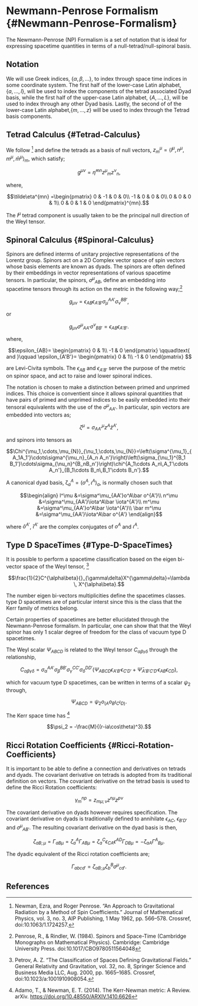 
# Newmann-Penrose Formalism {#Newmann-Penrose-Formalism}

The Newmann-Penrose (NP) Formalism is a set of notation that is ideal for expressing spacetime quantities in terms of a null-tetrad/null-spinoral basis.

## Notation

We will use Greek indices, $\{\alpha,\beta,\dots\}$, to index through space time indices in some coordinate system. The first half of the lower-case Latin alphabet, $\{a,\dots,l\}$, will be used to index the components of the tetrad associated Dyad basis, while the first half of the upper-case Latin alphabet, $\{A,\dots,L\}$, will be used to index through any other Dyad basis. Lastly, the second of of the lower-case Latin alphabet,$\{m,\dots,z\}$ will be used to index through the Tetrad basis components.

## Tetrad Calculus {#Tetrad-Calculus}

We follow [^NP] and define the tetrads as a basis of null vectors, $z_m{}^\mu=\langle l^\mu,n^\mu, m^\mu,\bar m^\mu\rangle_m$, which satisfy;

$$g^{\mu\nu}=\tilde\eta^{mn}z^{\mu}{}_mz^{\nu}{}_n,$$

where,

$$\tilde\eta^{mn}
    =\begin{pmatrix}
        0 & -1 & 0 & 0\\
        -1 & 0 & 0 & 0\\
        0 & 0 & 0 & 1\\
        0 & 0 & 1 & 0
    \end{pmatrix}^{mn}.$$

The $l^\mu$ tetrad component is usually taken to be the principal null direction of the Weyl tensor.

## Spinoral Calculus {#Spinoral-Calculus}

Spinors are defined interms of unitary projective representations of the Lorentz group. Spinors act on a 2D Complex vector space of spin vectors whose basis elements are known as dyads.  The spinors are often defined by their embeddings in vector representations of various spacetime tensors. In particular, the spinors, $\sigma^\mu{}_{AB}$, define an embedding into spacetime tensors through its action on the metric in the following way;[^PR]

$$g_{\mu\nu}=\epsilon_{AB}\epsilon_{A'B'}\sigma_{\mu}{}^{AA'}\sigma_{\nu}{}^{BB'},$$

or

$$g_{\mu\nu}\sigma^{\mu}{}_{AA'}\sigma^{\nu}{}_{BB'}=\epsilon_{AB}\epsilon_{A'B'}.$$

where,

$$\epsilon_{AB}=
\begin{pmatrix}
0 & 1\\
-1 & 0
\end{pmatrix}
\qquad\text{ and }\qquad
\epsilon_{A'B'}=
\begin{pmatrix}
0 & 1\\
-1 & 0
\end{pmatrix}
$$

are Levi-Civita symbols.  The $\epsilon_{AB}$ and $\epsilon_{A'B'}$ serve the purpose of the metric on spinor space, and act to raise and lower spinoral indices.

The notation is chosen to make a distinction between primed and unprimed indices.  This choice is conventient since it allows spinoral quantities that have pairs of primed and unprimed indices to be easily embedded into their tensoral equivalents with the use of the $\sigma^\mu{}_{AA'}$. In particular, spin vectors are embedded into vectors as;

$$\zeta^\mu=\sigma^{\mu}_{AA'}z^A\bar z^{A'},$$

and spinors into tensors as

$$\Chi^{\mu_1,\cdots,\mu_{N}}_{\nu_1,\cdots,\nu_{N}}=\left(\sigma^{\mu_1}_{A_1A_1'}\cdots\sigma^{\mu_n}_{A_n A_n'}\right)\left(\sigma_{\nu_1}^{B_1 B_1'}\cdots\sigma_{\nu_n}^{B_nB_n'}\right)\chi^{A_1\cdots A_n\,A_1'\cdots A_n'}_{B_1\cdots B_n\,B_1'\cdots B_n'}.$$

A canonical dyad basis, $\mathcal\zeta_{a}{}^A=(o^A,\iota^A)_a$, is normally chosen such that

$$\begin{align}
    l^\mu
        &=\sigma^\mu_{AA'}o^A\bar o^{A'}\\
    n^\mu
        &=\sigma^\mu_{AA'}\iota^A\bar \iota^{A'}\\
    m^\mu
        &=\sigma^\mu_{AA'}o^A\bar \iota^{A'}\\
    \bar m^\mu
        &=\sigma^\mu_{AA'}\iota^A\bar o^{A'}
\end{align}$$

where $\bar o^{A'}$, $\bar \iota^{A'}$ are the complex conjugates of $o^A$ and $\iota^A$.

## Type D SpaceTimes {#Type-D-SpaceTimes}

It is possible to perform a spacetime classification based on the eigen bi-vector space of the Weyl tensor, [^Petrov]

$$\frac{1}{2}C^{\alpha\beta}{}_{\gamma\delta}X^{\gamma\delta}=\lambda \, X^{\alpha\beta}.$$

The number eigen bi-vectors multiplicities define the spacetimes classes. type D spacetimes are of particular interst since this is the class that the Kerr family of metrics belong.

Certain properties of spacetimes are better ellucidated through the Newmann-Penrose formalism. In particular, one can show that that the Weyl spinor has only 1 scalar degree of freedom for the class of vacuum type D spacetimes.

The Weyl scalar $\Psi_{ABCD}$ is related to the Weyl tensor $C_{\alpha\beta\gamma\delta}$ through the relationship,

$$C_{\alpha\beta\gamma\delta}=\sigma_{\alpha}{}^{AA'}\sigma_{\beta}{}^{BB'}\sigma_{\gamma}{}^{CC'}\sigma_{\delta}{}^{DD'}(\Psi_{ABCD}\epsilon_{A'B'}\epsilon_{C'D'}+\bar\Psi_{A'B'C'D'}\epsilon_{AB}\epsilon_{CD}),$$

which for vacuum type D spacetimes, can be written in terms of a scalar $\psi_2$ through,

$$\Psi_{ABCD}=\psi_2o_{(A}o_{B}\iota_{C}\iota_{D)}.$$

The Kerr space time has [^AN]

$$\psi_2 = -\frac{M}{(r-ia\cos\theta)^3}.$$

## Ricci Rotation Coefficients {#Ricci-Rotation-Coefficients}

It is important to be able to define a connection and derivatives on tetrads and dyads. The covariant derivative on tetrads is adopted from its traditional definition on vectors. The covariant derivative on the tetrad basis is used to define the Ricci Rotation coefficients:

$$\gamma_m{}^{np}=z_{m\mu;\nu}z^{n\mu}z^{p\nu}$$

The covariant derivative on dyads however requires specification. The covariant derivative on dyads is traditionally defined to annihilate $\epsilon_{AC}$, $\epsilon_{B'D'}$ and $\sigma^{\mu}{}_{AB'}$. The resulting covariant derivative on the dyad basis is then,

$$\zeta_{aB;\mu}=\Gamma_{aB\mu}=\zeta_{a}{}^{A}\Gamma_{AB\mu}=\zeta_{a}{}^{C}\epsilon_{CA}\epsilon^{AD}\Gamma_{DB\mu}=-\zeta_{aA}\Gamma^{A}{}_{B\mu}.$$

The dyadic equivalent of the Ricci rotation coefficients are;

$$\Gamma_{abcd'}=\zeta_{aB;\mu}\zeta_{b}{}^B\sigma^{\mu}{}_{cd'}.$$

## References

[^NP]: Newman, Ezra, and Roger Penrose. “An Approach to Gravitational Radiation by a Method of Spin Coefficients.” Journal of Mathematical Physics, vol. 3, no. 3, AIP Publishing, 1 May 1962, pp. 566–578. Crossref, doi:10.1063/1.1724257.


[^PR]: Penrose, R., &amp; Rindler, W. (1984). Spinors and Space-Time (Cambridge Monographs on Mathematical Physics). Cambridge: Cambridge University Press. doi:10.1017/CBO9780511564048


[^Petrov]: Petrov, A. Z. “The Classification of Spaces Defining Gravitational Fields.” General Relativity and Gravitation, vol. 32, no. 8, Springer Science and Business Media LLC, Aug. 2000, pp. 1665–1685. Crossref, doi:10.1023/a:1001910908054.


[^AN]: Adamo, T., &amp; Newman, E. T. (2014). The Kerr-Newman metric: A Review. arXiv. https://doi.org/10.48550/ARXIV.1410.6626

